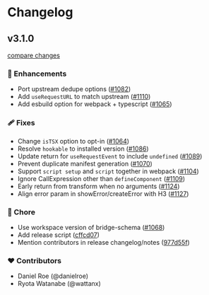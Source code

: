 # Changelog


## v3.1.0

[compare changes](https://github.com/nuxt/bridge/compare/v3.0.0...v3.1.0)

### 🚀 Enhancements

- Port upstream dedupe options ([#1082](https://github.com/nuxt/bridge/pull/1082))
- Add `useRequestURL` to match upstream ([#1110](https://github.com/nuxt/bridge/pull/1110))
- Add esbuild option for webpack + typescript ([#1065](https://github.com/nuxt/bridge/pull/1065))

### 🩹 Fixes

- Change `isTSX` option to opt-in ([#1064](https://github.com/nuxt/bridge/pull/1064))
- Resolve `hookable` to installed version ([#1086](https://github.com/nuxt/bridge/pull/1086))
- Update return for `useRequestEvent` to include `undefined` ([#1089](https://github.com/nuxt/bridge/pull/1089))
- Prevent duplicate manifest generation ([#1070](https://github.com/nuxt/bridge/pull/1070))
- Support `script setup` and `script` together in webpack ([#1104](https://github.com/nuxt/bridge/pull/1104))
- Ignore CallExpression other than `defineComponent` ([#1109](https://github.com/nuxt/bridge/pull/1109))
- Early return from transform when no arguments ([#1124](https://github.com/nuxt/bridge/pull/1124))
- Align error param in showError/createError with H3 ([#1127](https://github.com/nuxt/bridge/pull/1127))

### 🏡 Chore

- Use workspace version of bridge-schema ([#1068](https://github.com/nuxt/bridge/pull/1068))
- Add release script ([cffcd07](https://github.com/nuxt/bridge/commit/cffcd07))
- Mention contributors in release changelog/notes ([977d55f](https://github.com/nuxt/bridge/commit/977d55f))


### ❤️ Contributors
- Daniel Roe (@danielroe)
- Ryota Watanabe (@wattanx)
